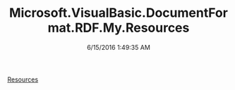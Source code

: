﻿---
title: Microsoft.VisualBasic.DocumentFormat.RDF.My.Resources
date: 6/15/2016 1:49:35 AM
---

[Resources](T-Microsoft.VisualBasic.DocumentFormat.RDF.My.Resources.Resources.html)
